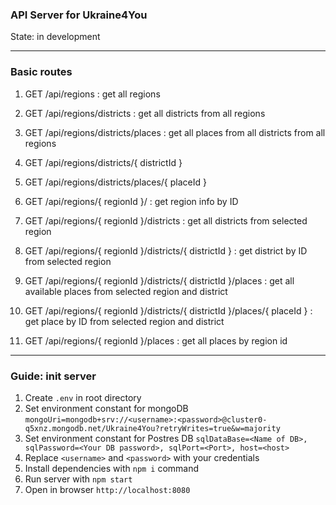 ### API Server for Ukraine4You

State: in development

---

### Basic routes

1. GET /api/regions : get all regions
1. GET /api/regions/districts : get all districts from all regions
1. GET /api/regions/districts/places : get all places from all districts from all regions
1. GET /api/regions/districts/{ districtId }
1. GET /api/regions/districts/places/{ placeId }

1. GET /api/regions/{ regionId }/ : get region info by ID
1. GET /api/regions/{ regionId }/districts : get all districts from selected region
1. GET /api/regions/{ regionId }/districts/{ districtId } : get district by ID from selected region
1. GET /api/regions/{ regionId }/districts/{ districtId }/places : get all available places from selected region and district
1. GET /api/regions/{ regionId }/districts/{ districtId }/places/{ placeId } : get place by ID from selected region and district
1. GET /api/regions/{ regionId }/places : get all places by region id

---

### Guide: init server

1. Create `.env` in root directory
1. Set environment constant for mongoDB `mongoUri=mongodb+srv://<username>:<password>@cluster0-q5xnz.mongodb.net/Ukraine4You?retryWrites=true&w=majority`
1. Set environment constant for Postres DB `sqlDataBase=<Name of DB>, sqlPassword=<Your DB password>, sqlPort=<Port>, host=<host>`
1. Replace `<username>` and `<password>` with your credentials
1. Install dependencies with `npm i` command
1. Run server with `npm start`
1. Open in browser `http://localhost:8080`
